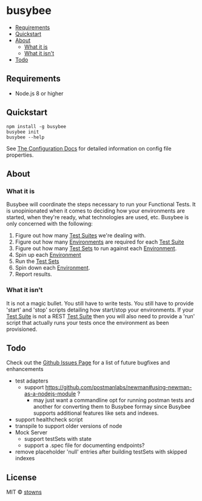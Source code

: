 # busybee

- [Requirements](#Requirements)
- [Quickstart](#quickstart)
- [About](#about)
  - [What it is](#what-it-is)
  - [What it isn't](#what-it-isnt)
- [Todo](#todo)

## Requirements

- Node.js 8 or higher

## Quickstart

```
npm install -g busybee
busybee init
busybee --help
```

See [The Configuration Docs](https://github.com/pages/busybee-cicd/busybee/) for detailed information on config file properties.

## About

### What it is

Busybee will coordinate the steps necessary to run your Functional Tests. It is unopinionated
when it comes to deciding how your environments are started, when they're ready, what technologies are used, etc. Busybee is only concerned with the following:

1. Figure out how many [Test Suites](#TestSuite) we're dealing with.
2. Figure out how many [Environments](#Env) are required for each [Test Suite](#TestSuite)
3. Figure out how many [Test Sets](#TestSet) to run against each [Environment](#Env).
4. Spin up each [Environment](#Env)
5. Run the [Test Sets](#TestSet)
6. Spin down each [Environment](#Env).
7. Report results.

### What it isn't

It is not a magic bullet. You still have to write tests. You still have to provide 'start' and 'stop' scripts detailing how start/stop your environments. If your [Test Suite](#TestSuite) is not a REST [Test Suite](#TestSuite) then you will also need to provide a 'run' script that actually runs your tests once the environment as been provisioned.

## Todo

Check out the [Github Issues Page](https://github.com/busybee-cicd/busybee/issues) for a list of future bugfixes and enhancements

- test adapters
  - support https://github.com/postmanlabs/newman#using-newman-as-a-nodejs-module ?
    - may just want a commandline opt for running postman tests and another for converting them to Busybee formay since Busybee supports additional features like sets and indexes.
- support healthcheck script
- transpile to support older versions of node
- Mock Server
  - support testSets with state
  - support a .spec file for documenting endpoints?
- remove placeholder 'null' entries after building testSets with skipped indexes

## License
MIT © [stowns](https://github.com/stowns)
